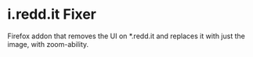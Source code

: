 # i.redd.it Fixer

Firefox addon that removes the UI on *.redd.it and replaces it with just the image, with zoom-ability.